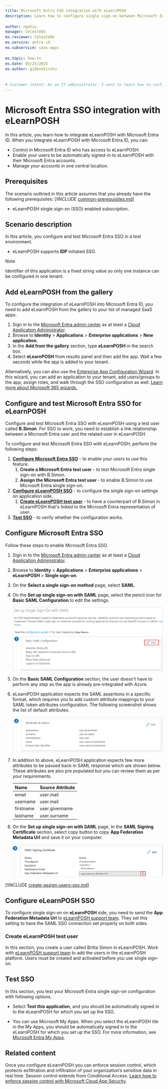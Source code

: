 ```yaml
---
title: Microsoft Entra SSO integration with eLearnPOSH
description: Learn how to configure single sign-on between Microsoft Entra ID and eLearnPOSH.

author: nguhiu
manager: CelesteDG
ms.reviewer: CelesteDG
ms.service: entra-id
ms.subservice: saas-apps

ms.topic: how-to
ms.date: 03/25/2025
ms.author: gideonkiratu


# Customer intent: As an IT administrator, I want to learn how to configure single sign-on between Microsoft Entra ID and eLearnPOSH so that I can control who has access to eLearnPOSH, enable automatic sign-in with Microsoft Entra accounts, and manage my accounts in one central location.
---
```


# Microsoft Entra SSO integration with eLearnPOSH

In this article,  you learn how to integrate eLearnPOSH with Microsoft Entra ID. When you integrate eLearnPOSH with Microsoft Entra ID, you can:

* Control in Microsoft Entra ID who has access to eLearnPOSH.
* Enable your users to be automatically signed-in to eLearnPOSH with their Microsoft Entra accounts.
* Manage your accounts in one central location.

## Prerequisites
The scenario outlined in this article assumes that you already have the following prerequisites:
[!INCLUDE [common-prerequisites.md](~/identity/saas-apps/includes/common-prerequisites.md)]
* eLearnPOSH single sign-on (SSO) enabled subscription.

## Scenario description

In this article,  you configure and test Microsoft Entra SSO in a test environment.

* eLearnPOSH supports **IDP** initiated SSO.

> [!NOTE]
> Identifier of this application is a fixed string value so only one instance can be configured in one tenant.

## Add eLearnPOSH from the gallery

To configure the integration of eLearnPOSH into Microsoft Entra ID, you need to add eLearnPOSH from the gallery to your list of managed SaaS apps.

1. Sign in to the [Microsoft Entra admin center](https://entra.microsoft.com) as at least a [Cloud Application Administrator](~/identity/role-based-access-control/permissions-reference.md#cloud-application-administrator).
1. Browse to **Identity** > **Applications** > **Enterprise applications** > **New application**.
1. In the **Add from the gallery** section, type **eLearnPOSH** in the search box.
1. Select **eLearnPOSH** from results panel and then add the app. Wait a few seconds while the app is added to your tenant.

 Alternatively, you can also use the [Enterprise App Configuration Wizard](https://portal.office.com/AdminPortal/home?Q=Docs#/azureadappintegration). In this wizard, you can add an application to your tenant, add users/groups to the app, assign roles, and walk through the SSO configuration as well. [Learn more about Microsoft 365 wizards.](/microsoft-365/admin/misc/azure-ad-setup-guides)

<a name='configure-and-test-azure-ad-sso-for-elearnposh'></a>

## Configure and test Microsoft Entra SSO for eLearnPOSH

Configure and test Microsoft Entra SSO with eLearnPOSH using a test user called **B.Simon**. For SSO to work, you need to establish a link relationship between a Microsoft Entra user and the related user in eLearnPOSH.

To configure and test Microsoft Entra SSO with eLearnPOSH, perform the following steps:

1. **[Configure Microsoft Entra SSO](#configure-azure-ad-sso)** - to enable your users to use this feature.
    1. **Create a Microsoft Entra test user** - to test Microsoft Entra single sign-on with B.Simon.
    1. **Assign the Microsoft Entra test user** - to enable B.Simon to use Microsoft Entra single sign-on.
1. **[Configure eLearnPOSH SSO](#configure-elearnposh-sso)** - to configure the single sign-on settings on application side.
    1. **[Create eLearnPOSH test user](#create-elearnposh-test-user)** - to have a counterpart of B.Simon in eLearnPOSH that's linked to the Microsoft Entra representation of user.
1. **[Test SSO](#test-sso)** - to verify whether the configuration works.

<a name='configure-azure-ad-sso'></a>

## Configure Microsoft Entra SSO

Follow these steps to enable Microsoft Entra SSO.

1. Sign in to the [Microsoft Entra admin center](https://entra.microsoft.com) as at least a [Cloud Application Administrator](~/identity/role-based-access-control/permissions-reference.md#cloud-application-administrator).
1. Browse to **Identity** > **Applications** > **Enterprise applications** > **eLearnPOSH** > **Single sign-on**.
1. On the **Select a single sign-on method** page, select **SAML**.
1. On the **Set up single sign-on with SAML** page, select the pencil icon for **Basic SAML Configuration** to edit the settings.

   ![Edit Basic SAML Configuration](common/edit-urls.png)

1. On the **Basic SAML Configuration** section, the user doesn't have to perform any step as the app is already pre-integrated with Azure.

1. eLearnPOSH application expects the SAML assertions in a specific format, which requires you to add custom attribute mappings to your SAML token attributes configuration. The following screenshot shows the list of default attributes.

	![image](common/default-attributes.png)

1. In addition to above, eLearnPOSH application expects few more attributes to be passed back in SAML response which are shown below. These attributes are also pre populated but you can review them as per your requirements.
	
	| Name | Source Attribute |
	| ---------| --------- |
    | email | user.mail |
    | username | user.mail |
    | firstname | user.givenname |
    | lastname | user.surname |

1. On the **Set up single sign-on with SAML** page, In the **SAML Signing Certificate** section, select copy button to copy **App Federation Metadata Url** and save it on your computer.

	![The Certificate download link](common/copy-metadataurl.png)

<a name='create-an-azure-ad-test-user'></a>

[!INCLUDE [create-assign-users-sso.md](~/identity/saas-apps/includes/create-assign-users-sso.md)]

## Configure eLearnPOSH SSO

To configure single sign-on on **eLearnPOSH** side, you need to send the **App Federation Metadata Url** to [eLearnPOSH support team](mailto:contact@succeedtech.com). They set this setting to have the SAML SSO connection set properly on both sides.

### Create eLearnPOSH test user

In this section, you create a user called Britta Simon in eLearnPOSH. Work with [eLearnPOSH support team](mailto:contact@succeedtech.com) to add the users in the eLearnPOSH platform. Users must be created and activated before you use single sign-on.

## Test SSO 

In this section, you test your Microsoft Entra single sign-on configuration with following options.

* Select **Test this application**, and you should be automatically signed in to the eLearnPOSH for which you set up the SSO.

* You can use Microsoft My Apps. When you select the eLearnPOSH tile in the My Apps, you should be automatically signed in to the eLearnPOSH for which you set up the SSO. For more information, see [Microsoft Entra My Apps](/azure/active-directory/manage-apps/end-user-experiences#azure-ad-my-apps).

## Related content

Once you configure eLearnPOSH you can enforce session control, which protects exfiltration and infiltration of your organization’s sensitive data in real time. Session control extends from Conditional Access. [Learn how to enforce session control with Microsoft Cloud App Security](/cloud-app-security/proxy-deployment-aad).
